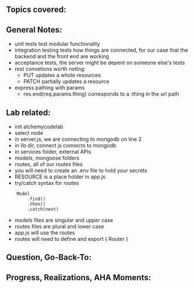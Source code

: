 ## Topics covered:

## General Notes:
* unit tests test modular functionality 
* integration testing tests how things are connected, for our case that the backend and the front end are working
* acceptance tests, the server might be depent on someone else's tests 
* rest convetions worth noting:
    * PUT updates a whole resources
    * PATCH partially updates a resource 
* express pathing with params
    * res.end(req.params.thing) corresponds to a :thing in the url path

## Lab related:
* init alchemycodelab
* select node
* in server.js, we are connecting to mongodb on line 2
* in lib dir, connect js connects to mongodb
* in services folder, external APIs
* models, mongoose folders
* routes, all of our routes files 
* you will need to create an .env file to hold your secrets
* RESOURCE is a place holder in app.js  
* try/catch syntax for routes
```
    Model
        .find()
        .then()
        .catch(next)
```
* models files are singular and upper case
* routes files are plural and lower case 
* app.js will use the routes
* routes will need to define and export { Router }


## Question, Go-Back-To:

## Progress, Realizations, AHA Moments: